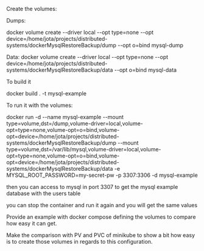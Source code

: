Create the volumes:

Dumps:

docker volume create --driver local --opt type=none --opt device=/home/jota/projects/distributed-systems/dockerMysqlRestoreBackup/dump --opt o=bind mysql-dump

Data:
docker volume create --driver local --opt type=none --opt device=/home/jota/projects/distributed-systems/dockerMysqlRestoreBackup/data --opt o=bind mysql-data

To build it

 docker build . -t mysql-example

To run it with the volumes:

docker run -d --name mysql-example --mount type=volume,dst=/dump,volume-driver=local,volume-opt=type=none,volume-opt=o=bind,volume-opt=device=/home/jota/projects/distributed-systems/dockerMysqlRestoreBackup/dump --mount type=volume,dst=/var/lib/mysql,volume-driver=local,volume-opt=type=none,volume-opt=o=bind,volume-opt=device=/home/jota/projects/distributed-systems/dockerMysqlRestoreBackup/data -e MYSQL_ROOT_PASSWORD=my-secret-pw -p 3307:3306 -d mysql-example

then you can access to mysql in port 3307 to get the mysql example database with the users table

you can stop the container and run it again and you will get the same values

Provide an example with docker compose defining the volumes to compare how easy it can get.

Make the comparison with PV and PVC of minikube to show a bit how easy is to create those volumes in regards to this configuration.
